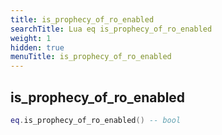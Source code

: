 ```yaml
---
title: is_prophecy_of_ro_enabled
searchTitle: Lua eq is_prophecy_of_ro_enabled
weight: 1
hidden: true
menuTitle: is_prophecy_of_ro_enabled
---
```

## is_prophecy_of_ro_enabled
```lua
eq.is_prophecy_of_ro_enabled() -- bool
```